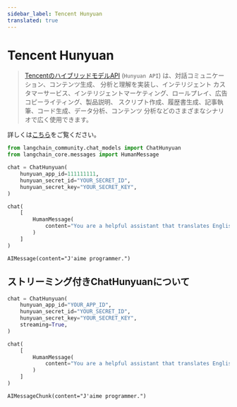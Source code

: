```yaml
---
sidebar_label: Tencent Hunyuan
translated: true
---
```


# Tencent Hunyuan

>[TencentのハイブリッドモデルAPI](https://cloud.tencent.com/document/product/1729) (`Hunyuan API`)
> は、対話コミュニケーション、コンテンツ生成、
> 分析と理解を実装し、インテリジェント
> カスタマーサービス、インテリジェントマーケティング、ロールプレイ、広告コピーライティング、製品説明、
> スクリプト作成、履歴書生成、記事執筆、コード生成、データ分析、コンテンツ
> 分析などのさまざまなシナリオで広く使用できます。

詳しくは[こちら](https://cloud.tencent.com/document/product/1729)をご覧ください。

```python
from langchain_community.chat_models import ChatHunyuan
from langchain_core.messages import HumanMessage
```

```python
chat = ChatHunyuan(
    hunyuan_app_id=111111111,
    hunyuan_secret_id="YOUR_SECRET_ID",
    hunyuan_secret_key="YOUR_SECRET_KEY",
)
```

```python
chat(
    [
        HumanMessage(
            content="You are a helpful assistant that translates English to French.Translate this sentence from English to French. I love programming."
        )
    ]
)
```

```output
AIMessage(content="J'aime programmer.")
```

## ストリーミング付きChatHunyuanについて

```python
chat = ChatHunyuan(
    hunyuan_app_id="YOUR_APP_ID",
    hunyuan_secret_id="YOUR_SECRET_ID",
    hunyuan_secret_key="YOUR_SECRET_KEY",
    streaming=True,
)
```

```python
chat(
    [
        HumanMessage(
            content="You are a helpful assistant that translates English to French.Translate this sentence from English to French. I love programming."
        )
    ]
)
```

```output
AIMessageChunk(content="J'aime programmer.")
```
